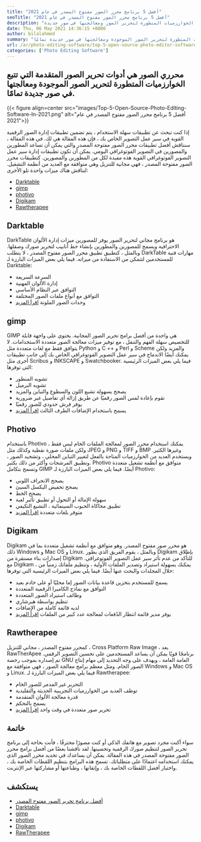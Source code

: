 ```yaml
---
title: "أفضل 5 برنامج محرر الصور مفتوح المصدر في عام 2021" 
seoTitle: "أفضل 5 برنامج محرر الصور مفتوح المصدر في عام 2021" 
description: "تطبيقات محرر الصور المفتوحة المصدر هي أدوات تحرير الصور المتقدمة التي تتبع الخوارزميات المتطورة لتحرير الصور ومعالجتها في صور جديدة." 
date: Thu, 06 May 2021 14:36:15 +0000
author: bilalahmed
summary: "محرري الصور هي أدوات تحرير الصور المتقدمة التي تتبع الخوارزميات المتطورة لتحرير الصور الموجودة ومعالجتها في صور جديدة تمامًا." 
url: /ar/photo-editing-software/top-5-open-source-photo-editor-software-in-2021/
categories: ['Photo Editing Software']
---
```


## محرري الصور هي أدوات تحرير الصور المتقدمة التي تتبع الخوارزميات المتطورة لتحرير الصور الموجودة ومعالجتها في صور جديدة تمامًا.

{{< figure align=center src="images/Top-5-Open-Source-Photo-Editing-Software-In-2021.png" alt="أفضل 5 برنامج محرر الصور مفتوح المصدر في عام 2021">}}

إذا كنت تبحث عن تطبيقات سهلة الاستخدام ، يتم تضمين تطبيقات إدارة الصور الرقمية القوية في سير عمل التصوير الخاص بك ، فإن هذه المقالة هي لك. في هذه المقالة ، سنناقش أفضل تطبيقات محرر الصور مفتوحة المصدر والتي يمكن أن تساعد المطورين والمصورين في التصوير الفوتوغرافي اليومي. يمكن أن تكون تطبيقات إدارة سير عمل التصوير الفوتوغرافي القوية هذه مفيدة لكل من المطورين والمصورين. كتطبيقات محرر الصور مفتوحة المصدر ، فهي مجانية للتنزيل وهي متوافقة مع العديد من أنظمة التشغيل. لنناقش هناك ميزات واحدة تلو الأخرى:
  * [Darktable][1]
  * [gimp][2]
  * [photivo][3]
  * [Digikam][4]
  * [Rawtherapee][5]

## Darktable
DarkTable هو برنامج مجاني لتحرير الصور يوفر للمصورين ميزات إدارة الألوان الاحترافية ويسمح للمصورين والمطورين بإنشاء خط أنابيب لتحرير صورك وصقلها. وبالمثل ، كتطبيق تطبيق محرر الصور مفتوح المصدر ، لا يتطلب DarkTable مهارات فنية للمستخدمين لتتمكن من الاستفادة من ميزاته. فيما يلي بعض الميزات البارزة لـ Darktable:
  * السرعة السريعة
  * إدارة الألوان المهنية
  * التوافق عبر النظام الأساسي
  * التوافق مع أنواع ملفات الصور المختلفة
  * وحدات الصور الملونة
[اقرأ المزيد][6]

## gimp
GIMP هي واحدة من أفضل برامج تحرير الصور المجانية. يحتوي على واجهة قابلة للتخصيص سهلة الفهم والتنقل ، مع توفير ميزات معالجة الصور متعددة الاستخدامات. لا يتوافق فقط مع لغات متعددة مثل Python و C ++ و Perl و Scheme والمزيد ولكن يمكنك أيضًا الاندماج في سير عمل التصوير الفوتوغرافي الخاص بك إلى جانب تطبيقات أخرى مثل Scribus و INKSCAPE و Swatchbooker. فيما يلي بعض الميزات الرئيسية التي توفرها:
  * تشويه المنظور
  * تشويه البرميل
  * يصحح بسهولة تشبع اللون والسطوع والتباين والمزيد
  * تقوم بإعادة لمس الصور رقميًا عن طريق إزالة أي تفاصيل غير ضرورية
  * يوفر فرش حدودي للصور رقميًا
  * يسمح باستخدام الإضافات الطرف الثالث
[اقرأ المزيد][7]

## Photivo
باستخدام Photivo ، يمكنك استخدام محرر الصور لمعالجة الملفات الخام ليس فقط ولكن ملفات صورة نقطية وكذلك مثل JPEG و PNG و TIFF و BMP وغيرها الكثير. ويستخدم العديد من الخوارزميات المتاحة بالفعل لتغيير التباين المحلي ، وتشحيد الصور ، وتطبيق المرشحات وأكثر من ذلك بكثير. Photivo متوافق مع أنظمة تشغيل متعددة وتسمح بتكامل GIMP أيضًا. فيما يلي بعض الميزات البارزة لـ Photivo:
  * يصحح الانحراف اللوني
  * يصحح تخفيض البكسل السيئ
  * يصحح الخط
  * سهولة الإمالة أو التحول أو تطبيق تأثير لعبة
  * تطبيق محاكاة الحبوب السينمائية ، التشبع التكيفي
  * متوفر بلغات متعددة
[اقرأ المزيد][8]

## Digikam
Digikam هو محرر صور مفتوح المصدر. وهو متوافق مع أنظمة تشغيل متعددة بما في ذلك Windows و Mac OS و Linux. وبالمثل ، يقوم الفريق الذي يطور Digikam بإطلاق إصدارات بناء مستقرة من Digikam للتأكد من عدم تأثر سير عمل التصوير الفوتوغرافي. مع Digikam ، يمكنك بسهولة استيراد وتصدير الملفات الأولية ، وتنظيم ملفاتك زمنياً من خلال المجلدات والبحث عنها أيضًا. فيما يلي بعض الميزات الرئيسية التي توفرها:
  * يسمح للمستخدم بتخزين قاعدة بيانات الصور إما محليًا أو على خادم بعيد
  * التوافق مع نماذج الكاميرا الرقمية المتعددة
  * وظائف استيراد الصور المتعددة
  * تنظيم بواسطة هيرشاري
  * لديه قائمة كاملة من الإضافات
  * يوفر مدير قائمة انتظار الدُفعات لمعالجة عدد كبير من الملفات
[اقرأ المزيد][9]

## Rawtherapee
كمحرر مفتوح المصدر ، مجاني للتنزيل ، Cross Platform Raw Image ، يعد RawTherApee برنامجًا قويًا يمكن أن يساعد المستخدمين على تحسين التصوير الرقمي. تم إصداره بموجب رخصة GNU العامة العامة ، ويهدف على وجه التحديد إلى مهام إنتاج الصور الخام. ومثل معظم برامج معالجة الصور ، فهي متوافقة مع Windows و Mac OS و Linux. فيما يلي بعض الميزات البارزة لـ Rawtherapee:
  * التحرير غير المدمر للصور الخام
  * توظف العديد من الخوارزميات التجريبية الحديثة والتقليدية
  * قدرة معالجة الألوان المتقدمة
  * يسمح بالتحكم
  * تحرير صور متعددة في وقت واحد
[اقرأ المزيد][10]

## خاتمة
سواء أكنت مجرد تصوير مع هاتفك الذكي أو كنت مصورًا محترفًا ، فأنت بحاجة إلى برنامج تحرير الصور لتنظيم صورك الرقمية وتحسينها. لقد ناقشنا بعضًا من أفضل برامج محرر الصور مفتوحة المصدر في هذه المقالة. يمكن أن يساعدك في تحديد محرر الصور الذي يمكنك استخدامه اعتمادًا على متطلباتك. تسمح هذه البرامج بتنظيم اللقطات الخاصة بك ، واختيار أفضل اللقطات الخاصة بك ، وإتقانها ، وطباعتها أو مشاركتها عبر الإنترنت.

## يستكشف
  * [أفضل برنامج تحرير الصور مفتوح المصدر][11]
  * [Darktable][6]
  * [gimp][7]
  * [photivo][8]
  * [Digikam][9]
  * [RawTherapee][10]

  
[1]: #darktable
[2]: #gimp
[3]: #photivo
[4]: #digikam
[5]: #rawtherapee
[6]: https://products.containerize.com/photo-editing-software/darktable
[7]: https://products.containerize.com/photo-editing-software/gimp
[8]: https://products.containerize.com/photo-editing-software/photivo
[9]: https://products.containerize.com/photo-editing-software/digikam
[10]: https://products.containerize.com/photo-editing-software/rawtherapee
[11]: https://products.containerize.com/photo-editing-software
